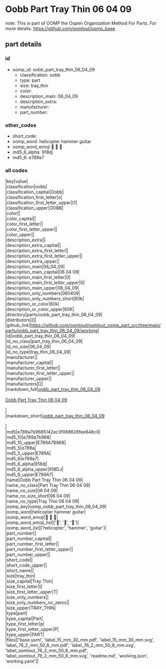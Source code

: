 # Oobb Part Tray Thin 06 04 09  

note: This is part of OOMP the Oopen Organization Method For Parts. For more details: https://github.com/oomlout/oomp_base

##  part details





### id
* oomp_id: oobb_part_tray_thin_06_04_09
  * classification: oobb
  * type: part
  * size: tray_thin
  * color: 
  * description_main: 06_04_09
  * description_extra: 
  * manufacturer: 
  * part_number: 

### other_codes
* short_code: 
* oomp_word: helicopter hammer guitar
* oomp_word_emoji :helicopter: :hammer: :guitar:
* md5_6_alpha: 918dj
* md5_6: e789a7

### all codes 
|key|value|  
|classification|oobb|  
|classification_capital|Oobb|  
|classification_first_letter|o|  
|classification_first_letter_upper|O|  
|classification_upper|OOBB|  
|color||  
|color_capital||  
|color_first_letter||  
|color_first_letter_upper||  
|color_upper||  
|description_extra||  
|description_extra_capital||  
|description_extra_first_letter||  
|description_extra_first_letter_upper||  
|description_extra_upper||  
|description_main|06_04_09|  
|description_main_capital|06 04 09|  
|description_main_first_letter|0|  
|description_main_first_letter_upper|0|  
|description_main_upper|06_04_09|  
|description_only_numbers|060409|  
|description_only_numbers_short|60k|  
|description_or_color|60k|  
|description_or_color_upper|60K|  
|directory|parts/oobb_part_tray_thin_06_04_09|  
|distributors|[]|  
|github_link|https://github.com/oomlout/oomlout_oomp_part_src/tree/main/parts/oobb_part_tray_thin_06_04_09/working|  
|id|oobb_part_tray_thin_06_04_09|  
|id_no_class|part_tray_thin_06_04_09|  
|id_no_size|06_04_09|  
|id_no_type|tray_thin_06_04_09|  
|manufacturer||  
|manufacturer_capital||  
|manufacturer_first_letter||  
|manufacturer_first_letter_upper||  
|manufacturer_upper||  
|manufacturers|[]|  
|markdown_full|[oobb_part_tray_thin_06_04_09](https://github.com/oomlout/oomlout_oomp_part_src/tree/main/parts/oobb_part_tray_thin_06_04_09/working)<br>[](https://github.com/oomlout/oomlout_oomp_part_src/tree/main/parts/oobb_part_tray_thin_06_04_09/working)<br>[Oobb Part Tray Thin 06 04 09](https://github.com/oomlout/oomlout_oomp_part_src/tree/main/parts/oobb_part_tray_thin_06_04_09/working)<br><br>|  
|markdown_short|[oobb_part_tray_thin_06_04_09](https://github.com/oomlout/oomlout_oomp_part_src/tree/main/parts/oobb_part_tray_thin_06_04_09/working)<br><br>|  
|md5|e789a7b9685142ec3f068628fee848c0|  
|md5_10|e789a7b968|  
|md5_10_upper|E789A7B968|  
|md5_5|e789a|  
|md5_5_upper|E789A|  
|md5_6|e789a7|  
|md5_6_alpha|918dj|  
|md5_6_alpha_upper|918DJ|  
|md5_6_upper|E789A7|  
|name|Oobb Part Tray Thin 06 04 09|  
|name_no_class|Part Tray Thin 06 04 09|  
|name_no_size|06 04 09|  
|name_no_size_short|06 04 09|  
|name_no_type|Tray Thin 06 04 09|  
|oomp_key|oomp_oobb_part_tray_thin_06_04_09|  
|oomp_word|helicopter hammer guitar|  
|oomp_word_emoji|:helicopter: :hammer: :guitar:|  
|oomp_word_emoji_list|[':helicopter:', ':hammer:', ':guitar:']|  
|oomp_word_list|['helicopter', 'hammer', 'guitar']|  
|part_number||  
|part_number_capital||  
|part_number_first_letter||  
|part_number_first_letter_upper||  
|part_number_upper||  
|short_code||  
|short_code_upper||  
|short_name||  
|size|tray_thin|  
|size_capital|Tray Thin|  
|size_first_letter|t|  
|size_first_letter_upper|T|  
|size_only_numbers||  
|size_only_numbers_no_zeros||  
|size_upper|TRAY_THIN|  
|type|part|  
|type_capital|Part|  
|type_first_letter|p|  
|type_first_letter_upper|P|  
|type_upper|PART|  
|files|['base.yaml', 'label_15_mm_30_mm.pdf', 'label_15_mm_30_mm.svg', 'label_76_2_mm_50_8_mm.pdf', 'label_76_2_mm_50_8_mm.svg', 'label_oomlout_76_2_mm_50_8_mm.pdf', 'label_oomlout_76_2_mm_50_8_mm.svg', 'readme.md', 'working.json', 'working.yaml']|  
